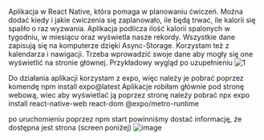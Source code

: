 Aplikacja w React Native, która pomaga w planowaniu ćwiczeń. 
Można dodać kiedy i jakie ćwiczenia się zaplanowało, ile będą trwać, ile kalorii się spaliło o raz wyzwania.
Aplikacja podlicza ilość kalorii spalonych w tygodniu, w miesiącu oraz wyświetla nasze rekordy.
Wszystkie dane zapisują się na komputerze dzięki Async-Storage. Korzystam też z kalendarza i nawigacji.
Trzeba wprowadzić swoje dane aby mogły się one wyświetlić na stronie głównej. Przykładowy wygląd po uzupełnieniu 
![1](https://github.com/Ranamtori/Planner/assets/131753661/2531b9be-295e-4070-a550-3d662f9552fc)

Do działania aplikacji korzystam z expo, więc należy je pobrać poprzez komendę
npm install expo@latest 
 
Aplikacje robiłam głównie pod stronę webową, wiec aby wyświetlać ją poprzez stronę należy pobrać
npx expo install react-native-web react-dom @expo/metro-runtime

po uruchomieniu poprzez npm start powinniśmy dostać informację, że dostępna jest strona (screen poniżej)
![image](https://github.com/Ranamtori/Planner/assets/131753661/449ffca0-714d-4b78-8db3-e5d19edbb370)
